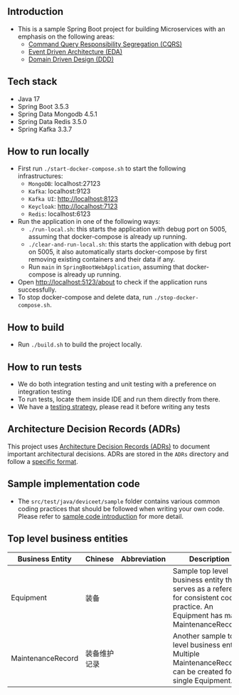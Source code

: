 ## Introduction

- This is a sample Spring Boot project for building Microservices with an emphasis on the following areas:
    - [Command Query Responsibility Segregation (CQRS)](https://learn.microsoft.com/en-us/dotnet/architecture/microservices/microservice-ddd-cqrs-patterns/apply-simplified-microservice-cqrs-ddd-patterns)
    - [Event Driven Architecture (EDA)](https://microservices.io/patterns/data/event-driven-architecture.html)
    - [Domain Driven Design (DDD)](https://martinfowler.com/bliki/DomainDrivenDesign.html)

## Tech stack

- Java 17
- Spring Boot 3.5.3
- Spring Data Mongodb 4.5.1
- Spring Data Redis 3.5.0
- Spring Kafka 3.3.7

## How to run locally

- First run `./start-docker-compose.sh` to start the following infrastructures:
    - `MongoDB`: localhost:27123
    - `Kafka`: localhost:9123
    - `Kafka UI`: [http://localhost:8123](http://localhost:8123)
    - `Keycloak`: [http://localhost:7123](http://localhost:7123)
    - `Redis`: localhost:6123
- Run the application in one of the following ways:
    - `./run-local.sh`: this starts the application with debug port on 5005, assuming that docker-compose is already
      up running.
    - `./clear-and-run-local.sh`: this starts the application with debug port on 5005, it also automatically starts
      docker-compose by first removing existing containers and their data if any.
    - Run `main` in  `SpringBootWebApplication`, assuming that docker-compose is already up running.
- Open [http://localhost:5123/about](http://localhost:5123/about) to check if the application runs
  successfully.
- To stop docker-compose and delete data, run `./stop-docker-compose.sh`.

## How to build

- Run `./build.sh` to build the project locally.

## How to run tests

- We do both integration testing and unit testing with a preference on integration testing
- To run tests, locate them inside IDE and run them directly from there.
- We have a [testing strategy](./ADRs/010_testing_strategy.md), please read it before writing any tests

## Architecture Decision Records (ADRs)

This project uses [Architecture Decision Records (ADRs)](https://adr.github.io/) to document important architectural
decisions. ADRs are stored in the `ADRs` directory and follow a [specific format](ADRs/000_what_is_adr.md).

## Sample implementation code

- The `src/test/java/deviceet/sample` folder contains various common coding practices that should be followed when
  writing your own code. Please refer
  to [sample code introduction](src/test/java/deviceet/sample/sample-code-introduction.md) for more detail.

## Top level business entities

| Business Entity   | Chinese | Abbreviation | Description                                                                                                                           |
|-------------------|---------|--------------|---------------------------------------------------------------------------------------------------------------------------------------|
| Equipment         | 装备      |              | Sample top level business entity that serves as a reference for consistent coding practice. An Equipment has many MaintenanceRecords. |
| MaintenanceRecord | 装备维护记录  |              | Another sample top level business entity. Multiple MaintenanceRecords can be created for a single  Equipment.                         |

